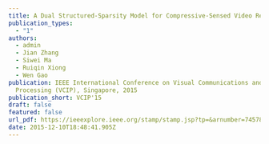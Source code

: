 ```yaml
---
title: A Dual Structured-Sparsity Model for Compressive-Sensed Video Reconstruction
publication_types:
  - "1"
authors:
  - admin
  - Jian Zhang
  - Siwei Ma
  - Ruiqin Xiong 
  - Wen Gao
publication: IEEE International Conference on Visual Communications and Image
  Processing (VCIP), Singapore, 2015
publication_short: VCIP'15
draft: false
featured: false
url_pdf: https://ieeexplore.ieee.org/stamp/stamp.jsp?tp=&arnumber=7457804
date: 2015-12-10T18:48:41.905Z
---
```

